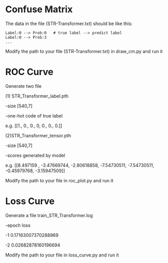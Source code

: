 # Confuse Matrix

The data in the file (STR-Transformer.txt) should be like this:
```
Label:0 --> Prob:0   # true label --> predict label
Label:0 --> Prob:3
...
```

Modify the path to your file (STR-Transformer.txt) in draw_cm.py and run it


# ROC Curve

Generate two file 

(1) STR_Transformer_label.pth 

-size [540,7]

-one-hot code of true label

e.g. [[1., 0., 0.,  0, 0., 0., 0.]]

(2)STR_Transformer_tensor.pth

-size [540,7]

-scores generated by model

e.g. [[8.497159 , -3.47669744, -2.80618858, -7.54730511, -7.54730511, -0.45979768, -3.15947509]]

Modify the path to your file in roc_plot.py and run it

# Loss Curve

Generate a file train_STR_Transformer.log

-epoch loss

-1 0.17163007370288969

-2 0.02682878160196694

Modify the path to your file in loss_curve.py and run it

